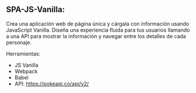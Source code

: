 ## SPA-JS-Vanilla: 

Crea una aplicación web de página única y cárgala con información usando JavaScript Vanilla. Diseña una experiencia fluida para tus usuarios llamando a una API para mostrar la información y navegar entre los detalles de cada personaje.

Herramientas: 
- JS Vanilla
- Webpack
- Babel
- API: https://pokeapi.co/api/v2/
